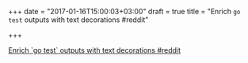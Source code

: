 +++
date = "2017-01-16T15:00:03+03:00"
draft = true
title = "Enrich `go test` outputs with text decorations  #reddit"

+++

<p><a href="https://t.co/EJL2lcu9Un">Enrich `go test` outputs with text decorations  #reddit</a></p>
